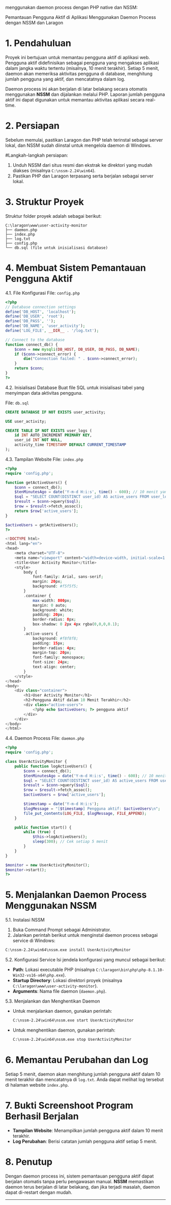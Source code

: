 menggunakan daemon process dengan PHP native dan NSSM:


Pemantauan Pengguna Aktif di Aplikasi Menggunakan Daemon Process dengan NSSM dan Laragon

# 1. Pendahuluan
Proyek ini bertujuan untuk memantau pengguna aktif di aplikasi web. Pengguna aktif didefinisikan sebagai pengguna yang mengakses aplikasi dalam jangka waktu tertentu (misalnya, 10 menit terakhir). Setiap 5 menit, daemon akan memeriksa aktivitas pengguna di database, menghitung jumlah pengguna yang aktif, dan mencatatnya dalam log.

Daemon process ini akan berjalan di latar belakang secara otomatis menggunakan **NSSM** dan dijalankan melalui PHP. Laporan jumlah pengguna aktif ini dapat digunakan untuk memantau aktivitas aplikasi secara real-time.

# 2. Persiapan
Sebelum memulai, pastikan Laragon dan PHP telah terinstal sebagai server lokal, dan NSSM sudah diinstal untuk mengelola daemon di Windows.

#Langkah-langkah persiapan:
1. Unduh NSSM dari situs resmi dan ekstrak ke direktori yang mudah diakses (misalnya `C:\nssm-2.24\win64`).
2. Pastikan PHP dan Laragon terpasang serta berjalan sebagai server lokal.

# 3. Struktur Proyek
Struktur folder proyek adalah sebagai berikut:

```plaintext
C:\laragon\www\user-activity-monitor
├── daemon.php
├── index.php
├── log.txt
├── config.php
└── db.sql (file untuk inisialisasi database)
```

# 4. Membuat Sistem Pemantauan Pengguna Aktif

4.1. File Konfigurasi
File: `config.php`

```php
<?php
// Database connection settings
define('DB_HOST', 'localhost');
define('DB_USER', 'root');
define('DB_PASS', '');
define('DB_NAME', 'user_activity');
define('LOG_FILE', __DIR__ . '/log.txt');

// Connect to the database
function connect_db() {
    $conn = new mysqli(DB_HOST, DB_USER, DB_PASS, DB_NAME);
    if ($conn->connect_error) {
        die("Connection failed: " . $conn->connect_error);
    }
    return $conn;
}
?>
```

4.2. Inisialisasi Database
Buat file SQL untuk inisialisasi tabel yang menyimpan data aktivitas pengguna.

File: `db.sql`

```sql
CREATE DATABASE IF NOT EXISTS user_activity;

USE user_activity;

CREATE TABLE IF NOT EXISTS user_logs (
    id INT AUTO_INCREMENT PRIMARY KEY,
    user_id INT NOT NULL,
    activity_time TIMESTAMP DEFAULT CURRENT_TIMESTAMP
);
```

4.3. Tampilan Website
File: `index.php`

```php
<?php
require 'config.php';

function getActiveUsers() {
    $conn = connect_db();
    $tenMinutesAgo = date('Y-m-d H:i:s', time() - 600); // 10 menit yang lalu
    $sql = "SELECT COUNT(DISTINCT user_id) AS active_users FROM user_logs WHERE activity_time > '$tenMinutesAgo'";
    $result = $conn->query($sql);
    $row = $result->fetch_assoc();
    return $row['active_users'];
}

$activeUsers = getActiveUsers();
?>

<!DOCTYPE html>
<html lang="en">
<head>
    <meta charset="UTF-8">
    <meta name="viewport" content="width=device-width, initial-scale=1.0">
    <title>User Activity Monitor</title>
    <style>
        body {
            font-family: Arial, sans-serif;
            margin: 20px;
            background: #f5f5f5;
        }
        .container {
            max-width: 800px;
            margin: 0 auto;
            background: white;
            padding: 20px;
            border-radius: 8px;
            box-shadow: 0 2px 4px rgba(0,0,0,0.1);
        }
        .active-users {
            background: #f8f8f8;
            padding: 15px;
            border-radius: 4px;
            margin-top: 20px;
            font-family: monospace;
            font-size: 24px;
            text-align: center;
        }
    </style>
</head>
<body>
    <div class="container">
        <h1>User Activity Monitor</h1>
        <h2>Pengguna Aktif dalam 10 Menit Terakhir</h2>
        <div class="active-users">
            <?php echo $activeUsers; ?> pengguna aktif
        </div>
    </div>
</body>
</html>
```

4.4. Daemon Process
File: `daemon.php`

```php
<?php
require 'config.php';

class UserActivityMonitor {
    public function logActiveUsers() {
        $conn = connect_db();
        $tenMinutesAgo = date('Y-m-d H:i:s', time() - 600); // 10 menit yang lalu
        $sql = "SELECT COUNT(DISTINCT user_id) AS active_users FROM user_logs WHERE activity_time > '$tenMinutesAgo'";
        $result = $conn->query($sql);
        $row = $result->fetch_assoc();
        $activeUsers = $row['active_users'];

        $timestamp = date('Y-m-d H:i:s');
        $logMessage = "[$timestamp] Pengguna aktif: $activeUsers\n";
        file_put_contents(LOG_FILE, $logMessage, FILE_APPEND);
    }

    public function start() {
        while (true) {
            $this->logActiveUsers();
            sleep(300); // Cek setiap 5 menit
        }
    }
}

$monitor = new UserActivityMonitor();
$monitor->start();
?>
```

# 5. Menjalankan Daemon Process Menggunakan NSSM

5.1. Instalasi NSSM
1. Buka Command Prompt sebagai Administrator.
2. Jalankan perintah berikut untuk menginstal daemon process sebagai service di Windows:

```bash
C:\nssm-2.24\win64\nssm.exe install UserActivityMonitor
```

5.2. Konfigurasi Service
Isi jendela konfigurasi yang muncul sebagai berikut:
- **Path**: Lokasi executable PHP (misalnya `C:\laragon\bin\php\php-8.1.10-Win32-vs16-x64\php.exe`).
- **Startup Directory**: Lokasi direktori proyek (misalnya `C:\laragon\www\user-activity-monitor`).
- **Arguments**: Nama file daemon (`daemon.php`).

5.3. Menjalankan dan Menghentikan Daemon
- Untuk menjalankan daemon, gunakan perintah:
  ```bash
  C:\nssm-2.24\win64\nssm.exe start UserActivityMonitor
  ```

- Untuk menghentikan daemon, gunakan perintah:
  ```bash
  C:\nssm-2.24\win64\nssm.exe stop UserActivityMonitor
  ```

# 6. Memantau Perubahan dan Log
Setiap 5 menit, daemon akan menghitung jumlah pengguna aktif dalam 10 menit terakhir dan mencatatnya di `log.txt`. Anda dapat melihat log tersebut di halaman website `index.php`.

# 7. Bukti Screenshoot Program Berhasil Berjalan
- **Tampilan Website**: Menampilkan jumlah pengguna aktif dalam 10 menit terakhir.
- **Log Perubahan**: Berisi catatan jumlah pengguna aktif setiap 5 menit.

# 8. Penutup
Dengan daemon process ini, sistem pemantauan pengguna aktif dapat berjalan otomatis tanpa perlu pengawasan manual. **NSSM** memastikan daemon terus berjalan di latar belakang, dan jika terjadi masalah, daemon dapat di-restart dengan mudah.

---

